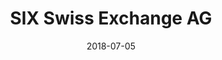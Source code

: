 ﻿---
title:          "SIX Swiss Exchange AG"
date:           "2018-07-05"
draft:          false
robotsExclude:  true
---
